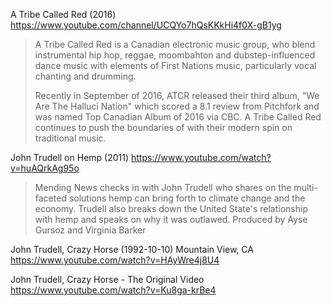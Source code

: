 A Tribe Called Red (2016)
https://www.youtube.com/channel/UCQYo7hQsKKkHi4f0X-gB1yg

> A Tribe Called Red is a Canadian electronic music group, who blend
> instrumental hip hop, reggae, moombahton and dubstep-influenced dance
> music with elements of First Nations music, particularly vocal
> chanting and drumming.
> 
> Recently in September of 2016, ATCR released their third album, "We
> Are The Halluci Nation" which scored a 8.1 review from Pitchfork and
> was named Top Canadian Album of 2016 via CBC. A Tribe Called Red
> continues to push the boundaries of with their modern spin on
> traditional music.

John Trudell on Hemp (2011)
https://www.youtube.com/watch?v=huAQrkAg95o

> Mending News checks in with John Trudell who shares on the
> multi-faceted solutions hemp can bring forth to climate change and
> the economy.  Trudell also breaks down the United State's
> relationship with hemp and speaks on why it was outlawed. Produced
> by Ayse Gursoz and Virginia Barker

John Trudell, Crazy Horse (1992-10-10) Mountain View, CA
https://www.youtube.com/watch?v=HAyWre4j8U4

John Trudell, Crazy Horse - The Original Video
https://www.youtube.com/watch?v=Ku8ga-krBe4
